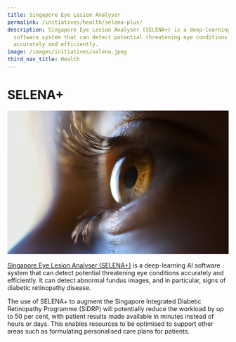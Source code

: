 ```yaml
---
title: Singapore Eye Lesion Analyser
permalink: /initiatives/health/selena-plus/
description: Singapore Eye Lesion Analyser (SELENA+) is a deep-learning AI
  software system that can detect potential threatening eye conditions
  accurately and efficiently.
image: /images/initiatives/selena.jpeg
third_nav_title: Health
---
```

# SELENA+

![SELENA+](/images/initiatives/selena.jpeg)

[Singapore Eye Lesion Analyser (SELENA+)](https://www.synapxe.sg/healthtech/health-ai/selena/#atglance) is a deep-learning AI software system that can detect potential threatening eye conditions accurately and efficiently. It can detect abnormal fundus images, and in particular, signs of diabetic retinopathy disease. 

The use of SELENA+ to augment the Singapore Integrated Diabetic Retinopathy Programme (SiDRP) will potentially reduce the workload by up to 50 per cent, with patient results made available in minutes instead of hours or days. This enables resources to be optimised to support other areas such as formulating personalised care plans for patients.


